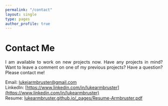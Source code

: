 ```yaml
---
permalink: "/contact"
layout: single
type: pages
author_profile: true
---
```


# Contact Me
<p style='text-align: justify;'>I am available to work on new projects now. Have any projects in mind? Want to leave a comment on one of my previous projects? Have a question? Please contact me!</p>

Email: lukejarmbruster@gmail.com  
LinkedIn: [https://www.linkedin.com/in/lukearmbruster](https://www.linkedin.com/in/lukearmbruster)  
Resume: [lukearmbruster.github.io/_pages/Resume-Armbruster.pdf](lukearmbruster.github.io/_pages/Resume-Armbruster.pdf)
